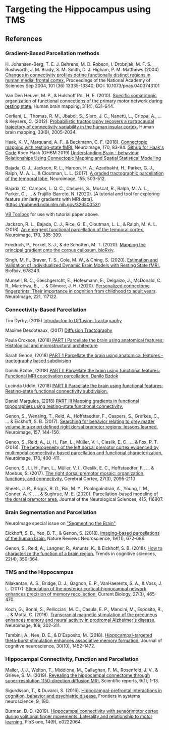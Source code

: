 # Targeting the Hippocampus using TMS



## References

### Gradient-Based Parcellation methods 

H. Johansen-Berg, T. E. J. Behrens, M. D. Robson, I. Drobnjak, M. F. S. Rushworth, J. M. Brady, S. M. Smith, D. J. Higham, P. M. Matthews (2004) [Changes in connectivity profiles define functionally distinct regions in human medial frontal cortex.](https://www.pnas.org/content/101/36/13335) Proceedings of the National Academy of Sciences Sep 2004, 101 (36) 13335-13340; DOI: 10.1073/pnas.0403743101 

Van Den Heuvel, M. P., & Hulshoff Pol, H. E. (2010). [Specific somatotopic organization of functional connections of the primary motor network during resting state.](https://onlinelibrary.wiley.com/doi/full/10.1002/hbm.20893) Human brain mapping, 31(4), 631-644.

Cerliani, L., Thomas, R. M., Jbabdi, S., Siero, J. C., Nanetti, L., Crippa, A., ... & Keysers, C. (2012). [Probabilistic tractography recovers a rostrocaudal trajectory of connectivity variability in the human insular cortex.](https://onlinelibrary.wiley.com/doi/epdf/10.1002/hbm.21338) Human brain mapping, 33(9), 2005-2034.

Haak, K. V., Marquand, A. F., & Beckmann, C. F. (2018). [Connectopic mapping with resting-state fMRI.](https://www.sciencedirect.com/science/article/pii/S1053811917305463) Neuroimage, 170, 83-94.
[Github for Haak's Code](github.com/koenhaak/congrads)
Koen Haak (OHBM 2019) [Understanding Brain - behaviour Relationships Using Connectopic Mapping and Spatial Statistical Modelling ](https://www.pathlms.com/ohbm/courses/12238/sections/15843/video_presentations/138219)

Bajada, C. J., Jackson, R. L., Haroon, H. A., Azadbakht, H., Parker, G. J., Ralph, M. A. L., & Cloutman, L. L. (2017). [A graded tractographic parcellation of the temporal lobe.](https://www.sciencedirect.com/science/article/pii/S1053811917303051) Neuroimage, 155, 503-512.

Bajada, C., Campos, L. Q. C., Caspers, S., Muscat, R., Ralph, M. A. L., Parker, G., ... & Trujillo-Barreto, N. (2020). [A tutorial and tool for exploring feature similarity gradients with MRI data].(https://pubmed.ncbi.nlm.nih.gov/32650053/)

[VB Toolbox](https://github.com/VBIndex/) for use with tutorial paper above.

Jackson, R. L., Bajada, C. J., Rice, G. E., Cloutman, L. L., & Ralph, M. A. L. (2018). [An emergent functional parcellation of the temporal cortex.](https://www.sciencedirect.com/science/article/pii/S1053811917303166) Neuroimage, 170, 385-399.

Friedrich, P., Forkel, S. J., & de Schotten, M. T. (2020). [Mapping the principal gradient onto the corpus callosum. bioRxiv](https://reader.elsevier.com/reader/sd/pii/S105381192030803X?token=447CCFD9CB85BBC6A174AEB9D624D09726BCEDADFD3C86253008600C44287814EFD95DF62AB2283EB507974FC764182C).

Singh, M. F., Braver, T. S., Cole, M. W., & Ching, S. (2020). [Estimation and Validation of Individualized Dynamic Brain Models with Resting State fMRI.](https://www.biorxiv.org/content/10.1101/678243v3.full.pdf) BioRxiv, 678243.

Munsell, B. C., Gleichgerrcht, E., Hofesmann, E., Delgaizo, J., McDonald, C. R., Marebwa, B., ... & Gilmore, J. H. (2020). [Personalized connectome fingerprints: Their importance in cognition from childhood to adult years](https://www.sciencedirect.com/science/article/pii/S105381192030608X). NeuroImage, 221, 117122.

### Connectivity-Based Parcellation

Tim Dyrby, (2015) [Introducton to Diffusion Tractography](https://www.pathlms.com/ohbm/courses/1492/sections/1822/video_presentations/17176)

Maxime Descoteaux, (2017) [Diffusion Tractography](https://www.pathlms.com/ohbm/courses/5158/sections/7777/video_presentations/75815) 

Paula Croxson, (2018)[ PART I Parcellate the brain using anatomical features: Histological and microstructural architecture](https://www.pathlms.com/ohbm/courses/8246/sections/12542/video_presentations/115842)

Sarah Genon, (2018) [PART 1 Parcellate the brain using anatomical features - tractography based subdivision](https://www.pathlms.com/ohbm/courses/8246/sections/12542/video_presentations/115843)

Danilo Bzdok, (2018) [PART II Parcellate the brain using functional features: Functional MRI coactivation parcellation. Danilo Bzdok](https://www.pathlms.com/ohbm/courses/8246/sections/12542/video_presentations/115844)

Lucinda Uddin, (2018) [PART II Parcellate the brain using functional features: Resting-state functional connectivity subdivision.](https://www.pathlms.com/ohbm/courses/8246/sections/12542/video_presentations/115845)

Daniel Margules, (2018) [PART III Mapping gradients in functional topographies using resting-state functional connectivity.](https://www.pathlms.com/ohbm/courses/8246/sections/12542/video_presentations/115846)

Genon, S., Wensing, T., Reid, A., Hoffstaedter, F., Caspers, S., Grefkes, C., ... & Eickhoff, S. B. (2017). [Searching for behavior relating to grey matter volume in a-priori defined right dorsal premotor regions: lessons learned.](https://www.sciencedirect.com/science/article/pii/S1053811917304524?casa_token=tmIeFNAWhlAAAAAA:0u-6jtgouoypifeZ2Cy2jU4XS181Ns7ApnH4aWEeZsFkHhcCGM1B-VHzqH4wz6HQ2t3-fUU-GQ) Neuroimage, 157, 144-156.

Genon, S., Reid, A., Li, H., Fan, L., Müller, V. I., Cieslik, E. C., ... & Fox, P. T. (2018). [The heterogeneity of the left dorsal premotor cortex evidenced by multimodal connectivity-based parcellation and functional characterization.](https://www.ncbi.nlm.nih.gov/pmc/articles/PMC5555826/) Neuroimage, 170, 400-411.

Genon, S., Li, H., Fan, L., Müller, V. I., Cieslik, E. C., Hoffstaedter, F., ... & Moebus, S. (2017). [The right dorsal premotor mosaic: organization, functions, and connectivity.](https://academic.oup.com/cercor/article/27/3/2095/3056282) Cerebral Cortex, 27(3), 2095-2110

Sheets, J. R., Briggs, R. G., Bai, M. Y., Poologaindran, A., Young, I. M., Conner, A. K., ... & Sughrue, M. E. (2020). [Parcellation-based modeling of the dorsal premotor area.](https://www.sciencedirect.com/science/article/pii/S0022510X20302446?casa_token=-fsn5Tju6oMAAAAA:ZBcafBz-aZASoBSN_JjaSo4MGmQaSAtmY_xL7IVe62aYu1gUERmjg00Y511s1uSVkPizSH9XPA) Journal of the Neurological Sciences, 415, 116907.


### Brain Segmentation and Parcellation

NeuroImage special issue on ["Segmenting the Brain"](https://www.sciencedirect.com/journal/neuroimage/vol/170/suppl/C)

Eickhoff, S. B., Yeo, B. T., & Genon, S. (2018). [Imaging-based parcellations of the human brain.](https://www.nature.com/articles/s41583-018-0071-7) Nature Reviews Neuroscience, 19(11), 672-686.

Genon, S., Reid, A., Langner, R., Amunts, K., & Eickhoff, S. B. (2018). [How to characterize the function of a brain region.](https://www.sciencedirect.com/science/article/pii/S1364661318300238) Trends in cognitive sciences, 22(4), 350-364.

### TMS and the Hippocampus 

Nilakantan, A. S., Bridge, D. J., Gagnon, E. P., VanHaerents, S. A., & Voss, J. L. (2017). [Stimulation of the posterior cortical-hippocampal network enhances precision of memory recollection.](https://www.cell.com/current-biology/pdfExtended/S0960-9822(16)31523-8) Current Biology, 27(3), 465-470.

Koch, G., Bonnì, S., Pellicciari, M. C., Casula, E. P., Mancini, M., Esposito, R., ... & Motta, C. (2018). [Transcranial magnetic stimulation of the precuneus enhances memory and neural activity in prodromal Alzheimer's disease.](https://www.sciencedirect.com/science/article/pii/S1053811917310728?casa_token=lB2RBSr0x9cAAAAA:ExYuDBg_T-9xkgj3yJ4P6UBj4iNMWxQSFhcwlwpwpE-hQ_dRAPvJLnBAuHOHh7ejTM3ASWhTWA) Neuroimage, 169, 302-311.

Tambini, A., Nee, D. E., & D'Esposito, M. (2018). [Hippocampal-targeted theta-burst stimulation enhances associative memory formation.](https://www-mitpressjournals-org.ezproxy2.library.arizona.edu/doi/pdf/10.1162%2Fjocn_a_01300) Journal of cognitive neuroscience, 30(10), 1452-1472.

### Hippocampal Connectivity, Function and Parcellation

Maller, J. J., Welton, T., Middione, M., Callaghan, F. M., Rosenfeld, J. V., & Grieve, S. M. (2019). [Revealing the hippocampal connectome through super-resolution 1150-direction diffusion MRI.](https://www.nature.com/articles/s41598-018-37905-9) Scientific reports, 9(1), 1-13.

Sigurdsson, T., & Duvarci, S. (2016). [Hippocampal-prefrontal interactions in cognition, behavior and psychiatric disease.](https://www.frontiersin.org/articles/10.3389/fnsys.2015.00190/full) Frontiers in systems neuroscience, 9, 190.

Burman, D. D. (2019). [Hippocampal connectivity with sensorimotor cortex during volitional finger movements: Laterality and relationship to motor learning.](https://journals.plos.org/plosone/article?id=10.1371/journal.pone.0222064) PloS one, 14(9), e0222064.


